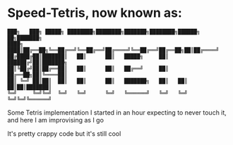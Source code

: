 # Speed-Tetris, now known as: 
    ███╗   ███╗ █████╗ ████████╗████████╗███████╗████████╗██████╗ ██╗███████╗
    ████╗ ████║██╔══██╗╚══██╔══╝╚══██╔══╝██╔════╝╚══██╔══╝██╔══██╗██║██╔════╝
    ██╔████╔██║███████║   ██║      ██║   █████╗     ██║   ██████╔╝██║███████╗
    ██║╚██╔╝██║██╔══██║   ██║      ██║   ██╔══╝     ██║   ██╔══██╗██║╚════██║
    ██║ ╚═╝ ██║██║  ██║   ██║      ██║   ███████╗   ██║   ██║  ██║██║███████║
    ╚═╝     ╚═╝╚═╝  ╚═╝   ╚═╝      ╚═╝   ╚══════╝   ╚═╝   ╚═╝  ╚═╝╚═╝╚══════╝
Some Tetris implementation I started in an hour expecting to never touch it, and here I am improvising as I go

It's pretty crappy code but it's still cool
